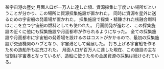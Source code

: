 某宇宙港の歴史
月面人口が一万人に達した頃、資源採集に丁度いい場所だということが分かり、この場所に資源採集施設が置かれた。
同時に資源を星外に送るための宇宙船の発着場が置かれた。
採集施設で採集・精錬された核融合燃料はここを立つ宇宙船の燃料としても使われた。
月面開発が進むと、この採集施設の近くに他にも採集施設や月面都市が作られるようになった。
全ての採集施設や月面都市に宇宙船の発着場を設けるのはコストがかかるので、最初の採集施設が交通機関のハブとなり、宇宙港として発展した。
打ち上げる宇宙船を作るための造船所も拡充された。
月面人口が百万人に達した現在、この施設の主な役割は宇宙港となっているが、造船に使うための金属資源の採集は続けられている。
